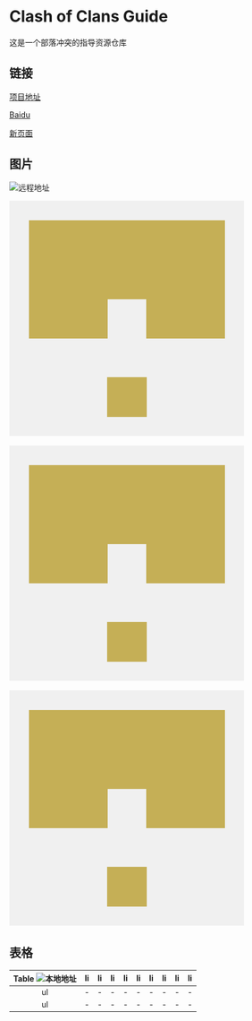 # Clash of Clans Guide

这是一个部落冲突的指导资源仓库

## 链接

[项目地址](./)

[Baidu](http://www.baidu.com)

[新页面](./Page1.md)

## 图片

![远程地址](https://gitee.com/dede_hu/coc-guide-resource/raw/master/resource/img_local.png)

![本地地址](./resource/img_local.png)

![本地地址](./resource/../resource/img_local.png)

![本地地址](./resource/img_local.png)

## 表格

|Table ![本地地址](https://gitee.com/dede_hu/coc-guide-resource/raw/master/resource/img_local.png)|  li|  li| li| li| li| li| li| li| li|
|:-:|:-:|:-:|:-:|:-:|:-:|:-:|:-:|:-:|:-:|
| ul|-|    -|  -|  -|  -|  -|  -|  -|  -|
| ul|-|    -|  -|  -|  -|  -|  -|  -|  -|
